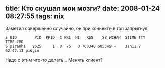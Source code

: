title: Кто скушал мои мозги?
date: 2008-01-24 08:27:55
tags: nix
----


Заметил совершенно случайно, он при коннекте в топ запрыгнул:

    S UID        PID  PPID  C PRI  NI   RSS    SZ WCHAN  STIME TTY          TIME CMD
    S piranha   9625     1  0  75   0 763340 585549 -    Jan11 ?        02:47:13 pidgin

Надо с этим что-то делать... Менять клиент?
